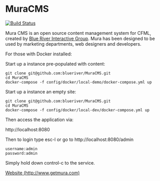 # MuraCMS
[![Build Status](https://travis-ci.org/blueriver/MuraCMS.svg?branch=master "master")](https://travis-ci.org/blueriver/MuraCMS)

Mura CMS is an open source content management system for CFML, created by [Blue River Interactive Group](http://www.getmura.com). Mura has been designed to be used by marketing departments, web designers and developers.

For those with Docker installed:

Start up a instance pre-populated with content:

```
git clone git@github.com:blueriver/MuraCMS.git
cd MuraCMS
docker-compose -f config/docker/local-demo/docker-compose.yml up
```

Start up a instance an empty site:

```
git clone git@github.com:blueriver/MuraCMS.git
cd MuraCMS
docker-compose -f config/docker/local-dev/docker-compose.yml up
```

Then access the application via:

http://localhost:8080

Then to login type esc-l or go to http://localhost:8080/admin

```
username:admin
password:admin
```

Simply hold down control-c to the service.

[Website (http://www.getmura.com)](http://www.getmura.com)
